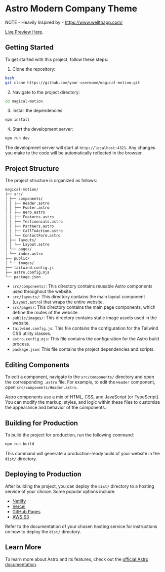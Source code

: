 # Astro Modern Company Theme

NOTE - Heavily Inspired by - https://www.wellthapp.com/

[Live Preview Here](https://modern.corytrimm.com/).

## Getting Started

To get started with this project, follow these steps:

1. Clone the repository:
```bash
bash
git clone https://github.com/your-username/magical-motion.git
```

2. Navigate to the project directory:
```bash
cd magical-motion
```

3. Install the dependencies
```bash
npm install
```

4. Start the development server:
```bash
npm run dev
```


The development server will start at `http://localhost:4321`. Any changes you make to the code will be automatically reflected in the browser.

## Project Structure

The project structure is organized as follows:

```bash
magical-motion/
├── src/
│ ├── components/
│ │ ├── Header.astro
│ │ ├── Footer.astro
│ │ ├── Hero.astro
│ │ ├── Features.astro
│ │ ├── Testimonials.astro
│ │ ├── Partners.astro
│ │ ├── CallToAction.astro
│ │ └── ContactForm.astro
│ ├── layouts/
│ │ └── Layout.astro
│ └── pages/
│ └── index.astro
├── public/
│ └── images/
├── tailwind.config.js
├── astro.config.mjs
└── package.json
```

- `src/components/`: This directory contains reusable Astro components used throughout the website.
- `src/layouts/`: This directory contains the main layout component (`Layout.astro`) that wraps the entire website.
- `src/pages/`: This directory contains the main page components, which define the routes of the website.
- `public/images/`: This directory contains static image assets used in the website.
- `tailwind.config.js`: This file contains the configuration for the Tailwind CSS utility classes.
- `astro.config.mjs`: This file contains the configuration for the Astro build process.
- `package.json`: This file contains the project dependencies and scripts.

## Editing Components

To edit a component, navigate to the `src/components/` directory and open the corresponding `.astro` file. For example, to edit the `Header` component, open `src/components/Header.astro`.

Astro components use a mix of HTML, CSS, and JavaScript (or TypeScript). You can modify the markup, styles, and logic within these files to customize the appearance and behavior of the components.

## Building for Production

To build the project for production, run the following command:
```bash
npm run build
```


This command will generate a production-ready build of your website in the `dist/` directory.

## Deploying to Production

After building the project, you can deploy the `dist/` directory to a hosting service of your choice. Some popular options include:

- [Netlify](https://www.netlify.com/)
- [Vercel](https://vercel.com/)
- [GitHub Pages](https://pages.github.com/)
- [AWS S3](https://aws.amazon.com/s3/)

Refer to the documentation of your chosen hosting service for instructions on how to deploy the `dist/` directory.

## Learn More

To learn more about Astro and its features, check out the [official Astro documentation](https://docs.astro.build/).

